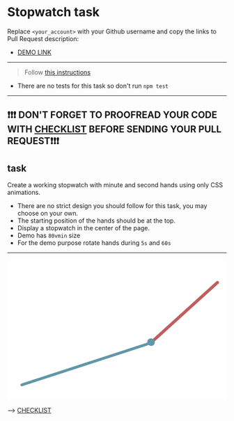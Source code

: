 # Stopwatch task
Replace `<your_account>` with your Github username and copy the links to Pull Request description:
- [DEMO LINK](https://Kredinec.github.io/layout_stop-watch/)

___
> Follow [this instructions](https://github.com/mate-academy/layout_task-guideline#how-to-solve-the-layout-tasks-on-github)

- There are no tests for this task so don't run `npm test`
___

## ❗️❗️❗️ DON'T FORGET TO PROOFREAD YOUR CODE WITH [CHECKLIST](https://github.com/mate-academy/layout_stop-watch/blob/master/checklist.md) BEFORE SENDING YOUR PULL REQUEST❗️❗️❗️

## task
Create a working stopwatch with minute and second hands using only CSS animations.
- There are no strict design you should follow for this task, you may choose on your own.
- The starting position of the hands should be at the top.
- Display a stopwatch in the center of the page.
- Demo has `80vmin` size
- For the demo purpose rotate hands during `5s` and `60s`

---
![demo](stopwatch.png)

--> [CHECKLIST](https://github.com/mate-academy/layout_stop-watch/blob/master/checklist.md)

